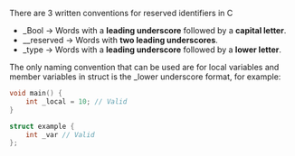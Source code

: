 There are 3  written conventions for reserved identifiers in C

- _Bool -> Words with a **leading underscore** followed by a **capital letter**.
- __reserved -> Words with **two leading underscores**.
- _type -> Words with a **leading underscore** followed by a **lower letter**.

The only naming convention that can be used are for local variables and member variables in struct is the _lower underscore format, for example:

```c
void main() {
    int _local = 10; // Valid
}

struct example {
    int _var // Valid
};
```